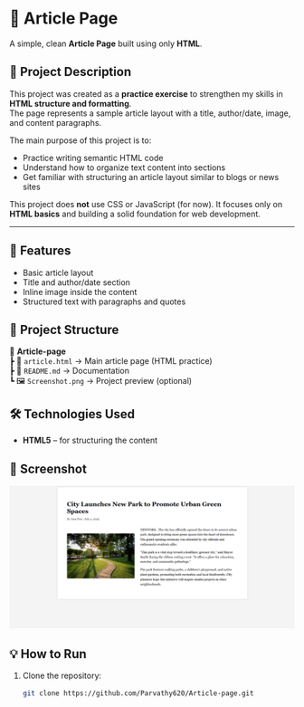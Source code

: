 # 📰 Article Page  

A simple, clean **Article Page** built using only **HTML**.  

## 📖 Project Description  
This project was created as a **practice exercise** to strengthen my skills in **HTML structure and formatting**.  
The page represents a sample article layout with a title, author/date, image, and content paragraphs.  

The main purpose of this project is to:  
- Practice writing semantic HTML code  
- Understand how to organize text content into sections  
- Get familiar with structuring an article layout similar to blogs or news sites  

This project does **not** use CSS or JavaScript (for now). It focuses only on **HTML basics** and building a solid foundation for web development.  

---

## 🚀 Features  
- Basic article layout  
- Title and author/date section  
- Inline image inside the content  
- Structured text with paragraphs and quotes  

## 📂 Project Structure  

📂 **Article-page**  
 ┣ 📄 `article.html` → Main article page (HTML practice)  
 ┣ 📄 `README.md` → Documentation  
 ┗ 🖼️ `Screenshot.png` → Project preview (optional)  


## 🛠️ Technologies Used  
- **HTML5** – for structuring the content  

## 📸 Screenshot  
![Article Page Screenshot](Screenshot.png)  

## 💡 How to Run  
1. Clone the repository:  
   ```bash
   git clone https://github.com/Parvathy620/Article-page.git
